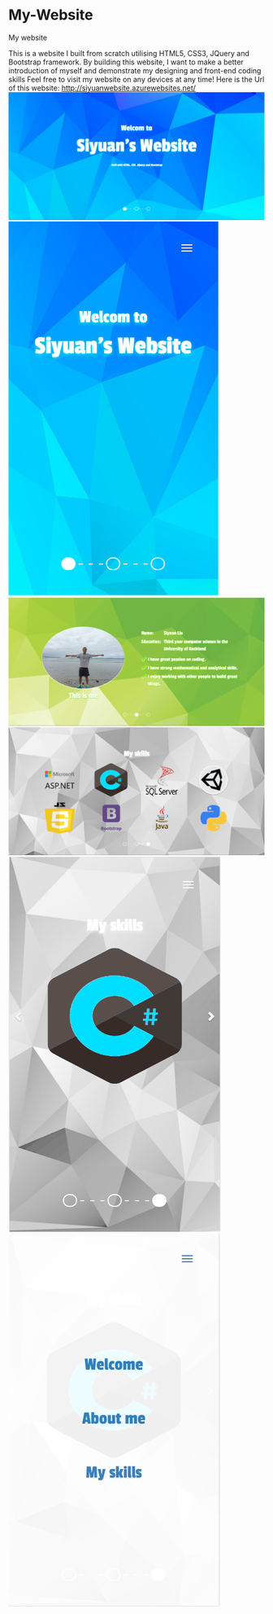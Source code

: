 # My-Website
My website

This is a website I built from scratch utilising HTML5, CSS3, JQuery and Bootstrap framework.
By building this website, I want to make a better introduction of myself and demonstrate my designing and front-end coding skills
Feel free to visit my website on any devices at any time!
Here is the Url of this website: http://siyuanwebsite.azurewebsites.net/
![alt tag](https://raw.githubusercontent.com/sliu353/My-Website/master/HomePageDesktop.PNG)
![alt tag](https://raw.githubusercontent.com/sliu353/My-Website/master/HomePageMobilePNG.PNG)
![alt tag](https://raw.githubusercontent.com/sliu353/My-Website/master/IntroductionOfMeDektop.PNG)
![alt tag](https://raw.githubusercontent.com/sliu353/My-Website/master/MySkillsDesktop.PNG)
![alt tag](https://raw.githubusercontent.com/sliu353/My-Website/master/MySkillsMobile.PNG)
![alt tag](https://raw.githubusercontent.com/sliu353/My-Website/master/NavSectionOnMobile.PNG)

